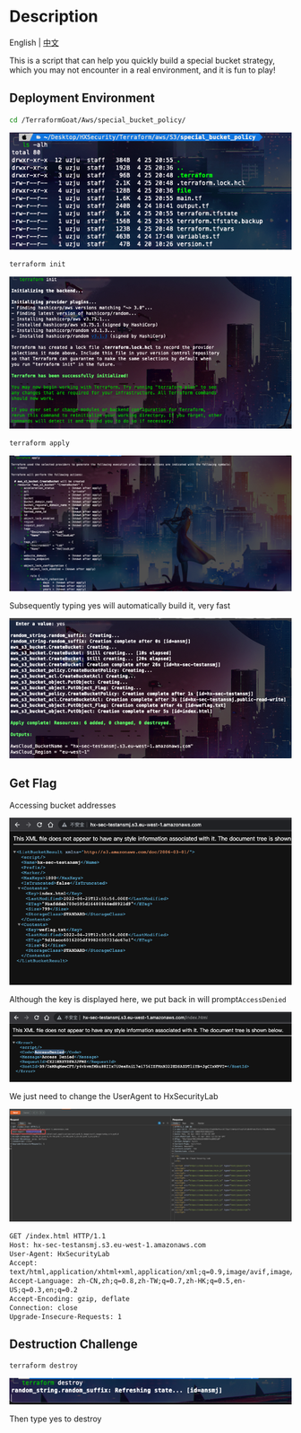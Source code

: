 # Description

English | [中文](./README_CN.md)

This is a script that can help you quickly build a special bucket strategy, which you may not encounter in a real environment, and it is fun to play!

## Deployment Environment

```bash
cd /TerraformGoat/Aws/special_bucket_policy/
```

![image-20220425205833343](../../../images/image-20220425205833343.png)

```bash
terraform init
```

![image-20220425205950630](../../../images/image-20220425205950630.png)

```bash
terraform apply
```

![image-20220425210019067](../../../images/image-20220425210019067.png)

Subsequently typing yes will automatically build it, very fast

![image-20220425210041960](../../../images/image-20220425210041960.png)

## Get Flag

Accessing bucket addresses

![image-20220425210110601](../../../images/image-20220425210110601.png)

Although the key is displayed here, we put back in will prompt`AccessDenied`

![image-20220425210155805](../../../images/image-20220425210155805.png)

We just need to change the UserAgent to HxSecurityLab

![image-20220425210230286](../../../images/image-20220425210230286.png)

```http
GET /index.html HTTP/1.1
Host: hx-sec-testansmj.s3.eu-west-1.amazonaws.com
User-Agent: HxSecurityLab
Accept: text/html,application/xhtml+xml,application/xml;q=0.9,image/avif,image/webp,*/*;q=0.8
Accept-Language: zh-CN,zh;q=0.8,zh-TW;q=0.7,zh-HK;q=0.5,en-US;q=0.3,en;q=0.2
Accept-Encoding: gzip, deflate
Connection: close
Upgrade-Insecure-Requests: 1
```

## Destruction Challenge

```bash
terraform destroy
```

![image-20220425210329402](../../../images/image-20220425210329402.png)

Then type yes to destroy

